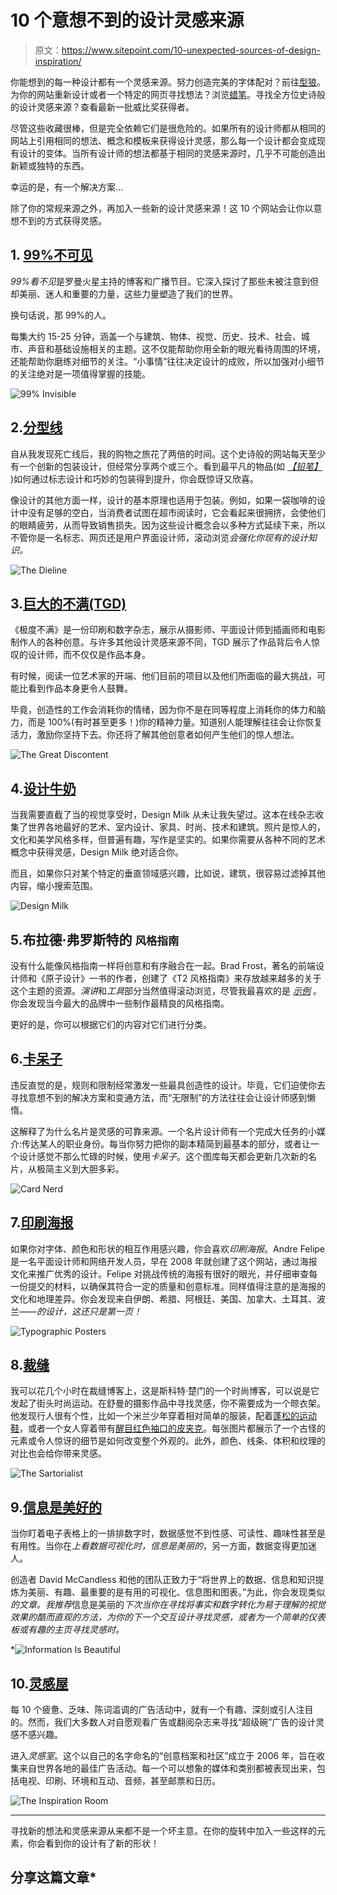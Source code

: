# 10 个意想不到的设计灵感来源

> 原文：<https://www.sitepoint.com/10-unexpected-sources-of-design-inspiration/>

你能想到的每一种设计都有一个灵感来源。努力创造完美的字体配对？前往[型狼](https://www.typewolf.com/)。为你的网站重新设计或者一个特定的网页寻找想法？浏览[蜡笔](https://www.crayon.co/f/)。寻找全方位史诗般的设计灵感来源？查看最新一批威比奖获得者。

尽管这些收藏很棒，但是完全依赖它们是很危险的。如果所有的设计师都从相同的网站上引用相同的想法、概念和模板来获得设计灵感，那么每一个设计都会变成现有设计的变体。当所有设计师的想法都基于相同的灵感来源时，几乎不可能创造出新颖或独特的东西。

幸运的是，有一个解决方案…

除了你的常规来源之外，再加入一些新的设计灵感来源！这 10 个网站会让你以意想不到的方式获得灵感。

## 1. [99%不可见](http://99percentinvisible.org/)

*99%看不见*是罗曼火星主持的博客和广播节目。它深入探讨了那些未被注意到但却美丽、迷人和重要的力量，这些力量塑造了我们的世界。

换句话说，那 99%的人。

每集大约 15-25 分钟，涵盖一个与建筑、物体、视觉、历史、技术、社会、城市、声音和基础设施相关的主题。这不仅能帮助你用全新的眼光看待周围的环境，还能帮助你磨练对细节的关注。“小事情”往往决定设计的成败，所以加强对小细节的关注绝对是一项值得掌握的技能。

![99% Invisible](img/b44838354d1ce54b4a1c40e586817e99.png)

## 2.[分型线](http://www.thedieline.com/)

自从我发现死亡线后，我的购物之旅花了两倍的时间。这个史诗般的网站每天至少有一个创新的包装设计，但经常分享两个或三个。看到最平凡的物品(如 [*【铅笔】*](http://www.thedieline.com/blog/2016/12/19/vibrant-italian-inspired-packaging-for-louise-fili-brillante-pencils) )如何通过标志设计和巧妙的包装得到提升，你会既惊讶又欣喜。

像设计的其他方面一样，设计的基本原理也适用于包装。例如，如果一袋咖啡的设计中没有足够的空白，当消费者试图在超市阅读时，它会看起来很拥挤，会使他们的眼睛疲劳，从而导致销售损失。因为这些设计概念会以多种方式延续下来，所以不管你是一名标志、网页还是用户界面设计师，滚动浏览*会强化你现有的设计知识。*

![The Dieline](img/46de8c31024fa8d9f1236414535ace36.png)

## 3.[巨大的不满(TGD)](http://thegreatdiscontent.com/)

《极度不满》是一份印刷和数字杂志，展示从摄影师、平面设计师到插画师和电影制作人的各种创意。与许多其他设计灵感来源不同，TGD 展示了作品背后令人惊叹的设计师，而不仅仅是作品本身。

有时候，阅读一位艺术家的开端、他们目前的项目以及他们所面临的最大挑战，可能比看到作品本身更令人鼓舞。

毕竟，创造性的工作会消耗你的情绪，因为你不是在同等程度上消耗你的体力和脑力，而是 100%(有时甚至更多！)你的精神力量。知道别人能理解往往会让你恢复活力，激励你坚持下去。你还将了解其他创意者如何产生他们的惊人想法。

![The Great Discontent](img/6bbf1449f4c67afd3a77d3d8f92c77c8.png)

## 4.[设计牛奶](http://design-milk.com/)

当我需要直截了当的视觉享受时，Design Milk 从未让我失望过。这本在线杂志收集了世界各地最好的艺术、室内设计、家具、时尚、技术和建筑。照片是惊人的，文化和美学风格多样，但普遍有趣，写作是坚实的。如果你需要从各种不同的艺术概念中获得灵感，Design Milk 绝对适合你。

而且，如果你只对某个特定的垂直领域感兴趣，比如说，建筑，很容易过滤掉其他内容，缩小搜索范围。

![Design Milk](img/2db8f68f1967fbdac63d16e468b6d77c.png)

## 5.布拉德·弗罗斯特的 <small>风格指南</small>

没有什么能像风格指南一样将创意和有序融合在一起。Brad Frost，著名的前端设计师和《原子设计》一书的作者，创建了《T2 风格指南》来存放越来越多的关于这个主题的资源。*演讲*和*工具*部分当然值得滚动浏览，尽管我最喜欢的是 [*示例*](http://styleguides.io/examples.html) 。你会发现当今最大的品牌中一些制作最精良的风格指南。

更好的是，你可以根据它们的内容对它们进行分类。

## 6.[卡呆子](http://cardnerd.com/)

违反直觉的是，规则和限制经常激发一些最具创造性的设计。毕竟，它们迫使你去寻找意想不到的解决方案和变通方法，而“无限制”的方法往往会让设计师感到懒惰。

这解释了为什么名片是灵感的可靠来源。一个名片设计师有一个完成大任务的小媒介:传达某人的职业身份。每当你努力把你的副本精简到最基本的部分，或者让一个设计感觉不那么忙碌的时候，使用*卡呆子*。这个图库每天都会更新几次新的名片，从极简主义到大胆多彩。

![Card Nerd](img/225431be0571df1ad6e9d4825f43d3d5.png)

## 7.[印刷海报](https://www.typographicposters.com/)

如果你对字体、颜色和形状的相互作用感兴趣，你会喜欢*印刷海报*。Andre Felipe 是一名平面设计师和网络开发人员，早在 2008 年就创建了这个网站，通过海报文化来推广优秀的设计。Felipe 对挑战传统的海报有很好的眼光，并仔细审查每一份提交的材料，以确保其符合一定的质量和创意标准。同样值得注意的是海报的文化和地理差异。你会发现来自伊朗、希腊、阿根廷、美国、加拿大、土耳其、波兰——*的设计，这还只是第一页！*

![Typographic Posters](img/11cdb1f56701d22dbd24fd2717ebe748.png)

## 8.[裁缝](http://www.thesartorialist.com/)

我可以花几个小时在裁缝博客上，这是斯科特·楚门的一个时尚博客，可以说是它发起了街头时尚运动。在舒曼的摄影作品中寻找灵感，你不需要成为一个晾衣架。他发现行人很有个性，比如一个米兰少年穿着相对简单的服装，配着[蓬松的运动鞋](http://www.thesartorialist.com/photos/on-the-street-youth-milano-2/)，或者一个女人穿着带有[醒目红色袖口的皮夹克](http://www.thesartorialist.com/paris/on-the-street-at-the-shows-paris-5/)。每张图片都展示了一个古怪的元素或令人惊讶的细节是如何改变整个外观的。此外，颜色、线条、体积和纹理的对比也会给你带来灵感。

![The Sartorialist](img/74c299a95614f57770dfa030d669d4f1.png)

## 9.[信息是美好的](http://www.informationisbeautiful.net/)

当你盯着电子表格上的一排排数字时，数据感觉不到性感、可读性、趣味性甚至是有用性。当你在*上看数据可视化时，信息是美丽的*，另一方面，数据变得更加迷人。

创造者 David McCandless 和他的团队正致力于“将世界上的数据、信息和知识提炼为美丽、有趣、最重要的是有用的可视化、信息图和图表。”为此，你会发现类似[](http://www.informationisbeautiful.net/visualizations/the-microbescope-infectious-diseases-in-context/)*的文章。我推荐*信息是美丽的*下次当你在寻找将事实和数字转化为易于理解的视觉效果的酷而直观的方法，为你的下一个交互设计寻找灵感，或者为一个简单的仪表板或有趣的主页寻找灵感时。*

 *![Information Is Beautiful](img/454168c93b2f219466008f0826cf5835.png)

## 10.[灵感屋](http://theinspirationroom.com/)

每 10 个疲惫、乏味、陈词滥调的广告活动中，就有一个有趣、深刻或引人注目的。然而，我们大多数人对自愿观看广告或翻阅杂志来寻找“超级碗”广告的设计灵感不感兴趣。

进入*灵感室*。这个以自己的名字命名的“创意档案和社区”成立于 2006 年，旨在收集来自世界各地的最佳广告活动。每一个可以想象的媒体和类别都被表现出来，包括电视、印刷、环境和互动、音频，甚至邮票和日历。

![The Inspiration Room](img/888e228ae9990ec367df82b98669e623.png)

* * *

寻找新的想法和灵感来源从来都不是一个坏主意。在你的旋转中加入一些这样的元素，你会看到你的设计有了新的形状！

## 分享这篇文章*